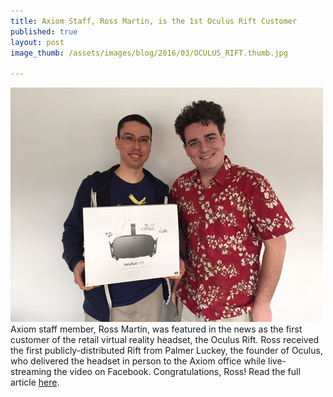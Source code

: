 ```yaml
---
title: Axiom Staff, Ross Martin, is the 1st Oculus Rift Customer
published: true
layout: post
image_thumb: /assets/images/blog/2016/03/OCULUS_RIFT.thumb.jpg

---
```


<img src="/assets/images/blog/2016/03/OCULUS_RIFT.jpg" class="pull-right" />
<!-- <img src="/assets/images/blog/2016/03/OCULUS_RIFT2.jpg" class="pull-right" /> -->
Axiom staff member, Ross Martin, was featured in the news as the first customer of the retail virtual reality headset, the Oculus Rift. Ross received the first publicly-distributed Rift from Palmer Luckey, the founder of Oculus, who delivered the headset in person to the Axiom office while live-streaming the video on Facebook. Congratulations, Ross! Read the full article <a href="https://techcrunch.com/2016/03/26/oculus-founder-palmer-luckey-hand-delivers-first-rift-vr-headset-to-customer/">here</a>.